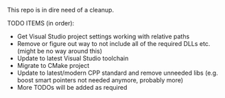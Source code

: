 This repo is in dire need of a cleanup. 

TODO ITEMS (in order):

- Get Visual Studio project settings working with relative paths
- Remove or figure out way to not include all of the required DLLs etc. (might be no way around this)
- Update to latest Visual Studio toolchain
- Migrate to CMake project
- Update to latest/modern CPP standard and remove unneeded libs (e.g. boost smart pointers not needed anymore, probably more)
- More TODOs will be added as required
